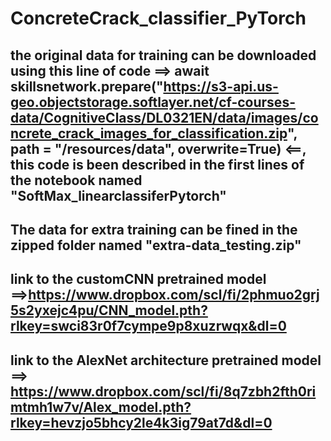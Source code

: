 # ConcreteCrack_classifier_PyTorch
## the original data for training can be downloaded using this line of code ==> await skillsnetwork.prepare("https://s3-api.us-geo.objectstorage.softlayer.net/cf-courses-data/CognitiveClass/DL0321EN/data/images/concrete_crack_images_for_classification.zip", path = "/resources/data", overwrite=True) <==, this code is been described in the first lines of the notebook named "SoftMax_linearclassiferPytorch"
## The data for extra training can be fined in the zipped folder named "extra-data_testing.zip"
## link to the customCNN pretrained model ==>https://www.dropbox.com/scl/fi/2phmuo2grj5s2yxejc4pu/CNN_model.pth?rlkey=swci83r0f7cympe9p8xuzrwqx&dl=0
## link to the AlexNet architecture pretrained model ==> https://www.dropbox.com/scl/fi/8q7zbh2fth0rimtmh1w7v/Alex_model.pth?rlkey=hevzjo5bhcy2le4k3ig79at7d&dl=0
